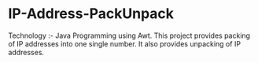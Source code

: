 # IP-Address-PackUnpack
Technology :- Java Programming using Awt.  This project provides packing of IP addresses into one single number. It also provides unpacking of IP addresses.
